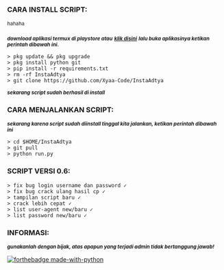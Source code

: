 <h3 align="left">CARA INSTALL SCRIPT:</h3>

<sub>hahaha</sub>

<sub>***download aplikasi termux di playstore atau***</sub> <sub>***<a href="https://f-droid.org/en/packages/com.termux/">klik disini</a>***</sub> <sub>***lalu buka aplikasinya ketikan perintah dibawah ini.***</sub>

    > pkg update && pkg upgrade
    > pkg install python git
    > pip install -r requirements.txt
    > rm -rf InstaAdtya
    > git clone https://github.com/Xyaa-Code/InstaAdtya

 <sub>***sekarang script sudah berhasil di install***</sub>

<h3 align="left">CARA MENJALANKAN SCRIPT:</h3>

<sub>***sekarang karena script sudah diinstall tinggal kita jalankan, ketikan perintah dibawah ini***</sub>

    > cd $HOME/InstaAdtya             
    > git pull       
    > python run.py

<sub><h3 align="left">SCRIPT VERSI 0.6:</h3></sub>

    > fix bug login username dan password ✓
    > fix bug crack ulang hasil cp ✓
    > tampilan script baru ✓
    > crack lebih cepat ✓
    > list user-agent new/baru ✓
    > list password new/baru ✓

<h3 align="left">INFORMASI:</h3>

<sub>***___gunakanlah dengan bijak, atas apapun yang terjadi admin tidak bertanggung jawab!___***</sub>


[![forthebadge made-with-python](http://ForTheBadge.com/images/badges/made-with-python.svg)](https://www.python.org/)

